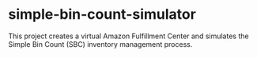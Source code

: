 # simple-bin-count-simulator
This project creates a virtual Amazon Fulfillment Center and simulates the Simple Bin Count (SBC) inventory management process.
